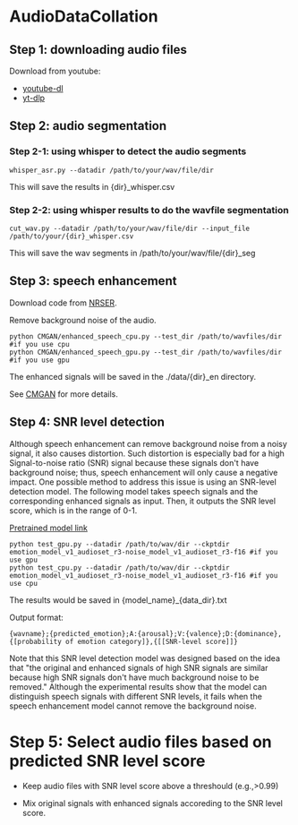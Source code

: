 # AudioDataCollation

## Step 1: downloading audio files

Download from youtube:
- [youtube-dl](https://github.com/ytdl-org/youtube-dl) 
- [yt-dlp](https://github.com/yt-dlp/yt-dlp)


## Step 2: audio segmentation

### Step 2-1: using whisper to detect the audio segments 
```
whisper_asr.py --datadir /path/to/your/wav/file/dir
```
This will save the results in {dir}_whisper.csv

### Step 2-2: using whisper results to do the wavfile segmentation

```
cut_wav.py --datadir /path/to/your/wav/file/dir --input_file /path/to/your/{dir}_whisper.csv
```

This will save the wav segments in /path/to/your/wav/file/{dir}_seg


## Step 3: speech enhancement

Download code from [NRSER](https://github.com/yuwchen/NRSER).

Remove background noise of the audio.

```
python CMGAN/enhanced_speech_cpu.py --test_dir /path/to/wavfiles/dir #if you use cpu
python CMGAN/enhanced_speech_gpu.py --test_dir /path/to/wavfiles/dir #if you use gpu
```

The enhanced signals will be saved in the ./data/{dir}_en directory.

See [CMGAN](https://github.com/ruizhecao96/CMGAN) for more details. 

## Step 4: SNR level detection

Although speech enhancement can remove background noise from a noisy signal, it also causes distortion. Such distortion is especially bad for a high Signal-to-noise ratio (SNR) signal because these signals don't have background noise; thus, speech enhancement will only cause a negative impact. One possible method to address this issue is using an SNR-level detection model. 
The following model takes speech signals and the corresponding enhanced signals as input. Then, it outputs the SNR level score, which is in the range of 0-1. 

[Pretrained model link](https://drive.google.com/drive/folders/12dTsiwFuPEu7n3tKJdSdko2-CfSvYlVz?usp=sharing)

```
python test_gpu.py --datadir /path/to/wav/dir --ckptdir emotion_model_v1_audioset_r3-noise_model_v1_audioset_r3-f16 #if you use gpu
python test_cpu.py --datadir /path/to/wav/dir --ckptdir emotion_model_v1_audioset_r3-noise_model_v1_audioset_r3-f16 #if you use cpu
```

The results would be saved in {model_name}\_{data_dir}.txt

Output format: 
```
{wavname};{predicted_emotion};A:{arousal};V:{valence};D:{dominance},{[probability of emotion category]},{[[SNR-level score]]}
```

Note that this SNR level detection model was designed based on the idea that "the original and enhanced signals of high SNR signals are similar because high SNR signals don't have much background noise to be removed." Although the experimental results show that the model can distinguish speech signals with different SNR levels, it fails when the speech enhancement model cannot remove the background noise. 


# Step 5: Select audio files based on predicted SNR level score

- Keep audio files with SNR level score above a threshould (e.g.,>0.99)

- Mix original signals with enhanced signals accoreding to the SNR level score. 

